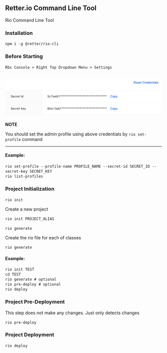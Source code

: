 ## Retter.io Command Line Tool

Rio Command Line Tool

### Installation

```shell
npm i -g @retter/rio-cli
```

### Before Starting

``Rbs Console > Right Top Dropdown Menu > Settings``

![img.png](docs/img.png)
---
**NOTE**

You should set the admin profile using above credentials by ```rio set-profile``` command

---

#### Example:

```shell
rio set-profile --profile-name PROFILE_NAME --secret-id SECRET_ID --secret-key SECRET_KEY
rio list-profiles
```

### Project Initialization

``rio init``

Create a new project

```shell
rio init PROJECT_ALIAS
```

``rio generate``

Create the rio file for each of classes

```shell
rio generate
```

#### Example:

```shell
rio init TEST
cd TEST
rio generate # optional
rio pre-deploy # optional
rio deploy
```

### Project Pre-Deployment

This step does not make any changes. Just only detects changes

```shell
rio pre-deploy
```

### Project Deployment

```shell
rio deploy
```
